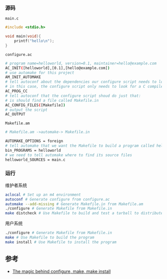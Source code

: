 ### 源码

`main.c`

```c
#include <stdio.h>

void main(void){
    printf("hello\n");
}
```

`configure.ac`

```bash
# program name=helloworld, version=0.1, maintainer=hello@example.com
AC_INIT([helloworld],[0.1],[hello@example.com])
# use automake for this project
AM_INIT_AUTOMAKE
# tell autoconf about the dependencies our configure script needs to look for
# in this case, the configure script only needs to look for a C compileer
AC_PROG_CC
# tell autoconf that the configure script shoud do just that:
# is should find a file called Makefile.in
AC_CONFIG_FILES([Makefile])
# output the script
AC_OUTPUT
```

`Makefile.am`

```bash
# Makefile.am ->automake-> Makefile.in

AUTOMAKE_OPTIONS = foreign
# tell automake that we want the Makefile to build a program called helloworld
bin_PROGRAMS = helloworld
# we need to tell automake where to find its source files
helloworld_SOURCES = main.c
```

### 运行

维护者系统

```bash
aclocal # Set up an m4 environment
autoconf # Generate configure from configure.ac
automake --add-missing # Generate Makefile.in from Makefile.am
./configure # Generate Makefile from Makefile.in
make distcheck # Use Makefile to build and test a tarball to distribute
```

用户系统

```bash
./configure # Generate Makefile from Makefile.in
make # Use Makefile to build the program
make install # Use Makefile to install the program
```

## 参考

- [The magic behind configure, make, make install](https://thoughtbot.com/blog/the-magic-behind-configure-make-make-install)
